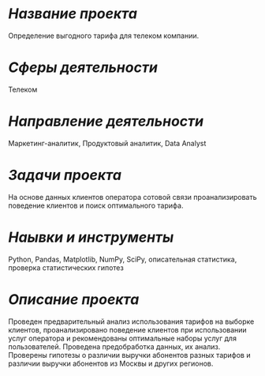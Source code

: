 # *Название проекта*
Определение выгодного тарифа для телеком компании.
# *Сферы деятельности*
Телеком
# *Направление деятельности*
Маркетинг-аналитик,
Продуктовый аналитик,
Data Analyst
# *Задачи проекта*
На основе данных клиентов оператора сотовой связи проанализировать поведение клиентов и поиск оптимального тарифа.
# *Наывки и инструменты*
Python,
Pandas,
Matplotlib,
NumPy,
SciPy,
описательная статистика,
проверка статистических гипотез
# *Описание проекта*
Проведен предварительный анализ использования тарифов на выборке клиентов,
проанализировано поведение клиентов при использовании услуг оператора и
рекомендованы оптимальные наборы услуг для пользователей. Проведена предобработка
данных, их анализ. Проверены гипотезы о различии выручки абонентов разных тарифов и
различии выручки абонентов из Москвы и других регионов.
